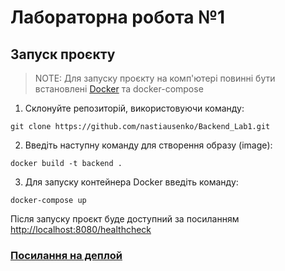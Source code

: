# Лабораторна робота №1

## Запуск проєкту

> NOTE: Для запуску проєкту на комп'ютері повинні бути встановлені [Docker](https://www.docker.com/) та docker-compose

1. Склонуйте репозиторій, використовуючи команду:

```
git clone https://github.com/nastiausenko/Backend_Lab1.git
```

2. Введіть наступну команду для створення образу (image):

```
docker build -t backend .
```
3. Для запуску контейнера Docker введіть команду:

```
docker-compose up
```
Після запуску проєкт буде доступний за посиланням [http://localhost:8080/healthcheck](http://localhost:8080/healthcheck)

### [Посилання на деплой](https://backend-lab1-1-c1dx.onrender.com/healthcheck)